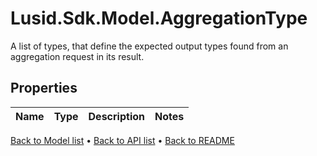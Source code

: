 # Lusid.Sdk.Model.AggregationType
A list of types, that define the expected output types found from an aggregation request in its result.

## Properties

Name | Type | Description | Notes
------------ | ------------- | ------------- | -------------
[Back to Model list](../README.md#documentation-for-models) &#8226; [Back to API list](../README.md#documentation-for-api-endpoints) &#8226; [Back to README](../README.md)
